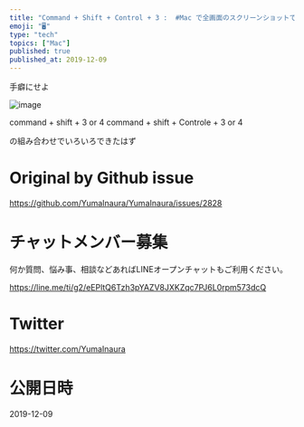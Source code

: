 ```yaml
---
title: "Command + Shift + Control + 3 :  #Mac で全画面のスクリーンショットでキャプチャしてクリックボードにコピ"
emoji: "🖥"
type: "tech"
topics: ["Mac"]
published: true
published_at: 2019-12-09
---
```


手癖にせよ

![image](https://user-images.githubusercontent.com/13635059/70381886-80cd9680-1995-11ea-8593-7878a10bca39.png)

command + shift + 3 or 4
command + shift + Controle + 3 or 4

の組み合わせでいろいろできたはず

# Original by Github issue

https://github.com/YumaInaura/YumaInaura/issues/2828








<!-- Update From Qiita API -->

# チャットメンバー募集


何か質問、悩み事、相談などあればLINEオープンチャットもご利用ください。

https://line.me/ti/g2/eEPltQ6Tzh3pYAZV8JXKZqc7PJ6L0rpm573dcQ





# Twitter


https://twitter.com/YumaInaura


<!-- Update From Qiita API -->



# 公開日時

2019-12-09
